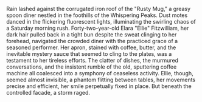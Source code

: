 Rain lashed against the corrugated iron roof of the "Rusty Mug," a greasy spoon diner nestled in the foothills of the Whispering Peaks.  Dust motes danced in the flickering fluorescent lights, illuminating the swirling chaos of a Saturday morning rush.  Forty-two-year-old  Elara "Ellie"  Fitzwilliam, her dark hair pulled back in a tight bun despite the sweat clinging to her forehead, navigated the crowded diner with the practiced grace of a seasoned performer.  Her apron, stained with coffee, butter, and the inevitable mystery sauce that seemed to cling to the plates, was a testament to her tireless efforts.  The clatter of dishes, the murmured conversations, and the insistent rumble of the old, sputtering coffee machine all coalesced into a symphony of ceaseless activity.  Ellie, though, seemed almost invisible, a phantom flitting between tables, her movements precise and efficient, her smile perpetually fixed in place.  But beneath the controlled facade, a storm raged.
